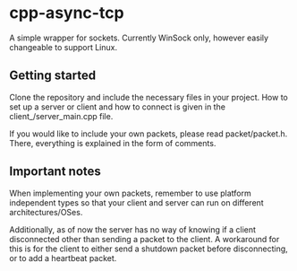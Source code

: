 # cpp-async-tcp

A simple wrapper for sockets. Currently WinSock only, however easily changeable to support Linux.

## Getting started

Clone the repository and include the necessary files in your project. How to set up a server or client
and how to connect is given in the client_/server_main.cpp file.

If you would like to include your own packets, please read packet/packet.h. There, everything is explained
in the form of comments.

## Important notes

When implementing your own packets, remember to use platform independent types so that your client and server
can run on different architectures/OSes.

Additionally, as of now the server has no way of knowing if a client disconnected other than sending a packet
to the client. A workaround for this is for the client to either send a shutdown packet before disconnecting,
or to add a heartbeat packet.
